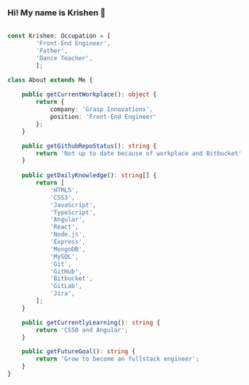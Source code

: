 ### Hi! My name is Krishen 👋

```typescript

const Krishen: Occupation = [
        'Front-End Engineer',
        'Father',
        'Dance Teacher',
        ];

class About extends Me {
    
    public getCurrentWorkplace(): object {
        return {
            company: 'Grasp Innovations',
            position: 'Front-End Engineer'
        };
    }

    public getGithubRepoStatus(): string {
        return 'Not up to date because of workplace and Bitbucket'
    }
    
    public getDailyKnowledge(): string[] {
        return [
            'HTML5',
            'CSS3',
            'JavaScript',
            'TypeScript',
            'Angular',
            'React',
            'Node.js',
            'Express',
            'MongoDB',
            'MySQL',
            'Git',
            'GitHub',
            'Bitbucket',
            'GitLab',
            'Jira',
        ];
    }

    public getCurrentlyLearning(): string {
        return 'CS50 and Angular';
    }

    public getFutureGoal(): string {
        return 'Grow to become an fullstack engineer';
    }
}
```

<!--
**Chocotunda/Chocotunda** is a ✨ _special_ ✨ repository because its `README.md` (this file) appears on your GitHub profile.

Here are some ideas to get you started:

- 🔭 I’m currently working on ...
- 🌱 I’m currently learning ...
- 👯 I’m looking to collaborate on ...
- 🤔 I’m looking for help with ...
- 💬 Ask me about ...
- 📫 How to reach me: ...
- 😄 Pronouns: ...
- ⚡ Fun fact: ...
-->
